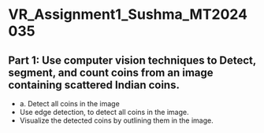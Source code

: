 # VR_Assignment1_Sushma_MT2024035
## Part 1: Use computer vision techniques to Detect, segment, and count coins from an image containing scattered Indian coins.
* a. Detect all coins in the image
* Use edge detection, to detect all coins in the image.
* Visualize the detected coins by outlining them in the image.
